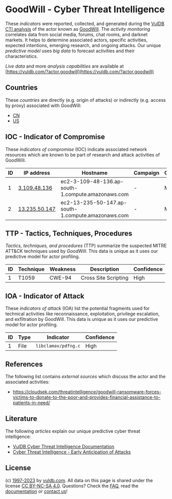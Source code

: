 # GoodWill - Cyber Threat Intelligence

These _indicators_ were reported, collected, and generated during the [VulDB CTI analysis](https://vuldb.com/?kb.cti) of the actor known as [GoodWill](https://vuldb.com/?actor.goodwill). The _activity monitoring_ correlates data from social media, forums, chat rooms, and darknet markets. It helps to determine associated actors, specific activities, expected intentions, emerging research, and ongoing attacks. Our unique _predictive model_ uses _big data_ to forecast activities and their characteristics.

_Live data_ and more _analysis capabilities_ are available at [https://vuldb.com/?actor.goodwill](https://vuldb.com/?actor.goodwill)

## Countries

These _countries_ are directly (e.g. origin of attacks) or indirectly (e.g. access by proxy) associated with GoodWill:

* [CN](https://vuldb.com/?country.cn)
* [US](https://vuldb.com/?country.us)

## IOC - Indicator of Compromise

These _indicators of compromise_ (IOC) indicate associated network resources which are known to be part of research and attack activities of GoodWill.

ID | IP address | Hostname | Campaign | Confidence
-- | ---------- | -------- | -------- | ----------
1 | [3.109.48.136](https://vuldb.com/?ip.3.109.48.136) | ec2-3-109-48-136.ap-south-1.compute.amazonaws.com | - | Medium
2 | [13.235.50.147](https://vuldb.com/?ip.13.235.50.147) | ec2-13-235-50-147.ap-south-1.compute.amazonaws.com | - | Medium

## TTP - Tactics, Techniques, Procedures

_Tactics, techniques, and procedures_ (TTP) summarize the suspected MITRE ATT&CK techniques used by _GoodWill_. This data is unique as it uses our predictive model for actor profiling.

ID | Technique | Weakness | Description | Confidence
-- | --------- | -------- | ----------- | ----------
1 | T1059 | CWE-94 | Cross Site Scripting | High

## IOA - Indicator of Attack

These _indicators of attack_ (IOA) list the potential fragments used for technical activities like reconnaissance, exploitation, privilege escalation, and exfiltration by GoodWill. This data is unique as it uses our predictive model for actor profiling.

ID | Type | Indicator | Confidence
-- | ---- | --------- | ----------
1 | File | `libclamav/pdfng.c` | High

## References

The following list contains _external sources_ which discuss the actor and the associated activities:

* https://cloudsek.com/threatintelligence/goodwill-ransomware-forces-victims-to-donate-to-the-poor-and-provides-financial-assistance-to-patients-in-need/

## Literature

The following _articles_ explain our unique predictive cyber threat intelligence:

* [VulDB Cyber Threat Intelligence Documentation](https://vuldb.com/?kb.cti)
* [Cyber Threat Intelligence - Early Anticipation of Attacks](https://www.scip.ch/en/?labs.20201022)

## License

(c) [1997-2023](https://vuldb.com/?kb.changelog) by [vuldb.com](https://vuldb.com/?kb.about). All data on this page is shared under the license [CC BY-NC-SA 4.0](https://creativecommons.org/licenses/by-nc-sa/4.0/). Questions? Check the [FAQ](https://vuldb.com/?kb.faq), read the [documentation](https://vuldb.com/?kb) or [contact us](https://vuldb.com/?contact)!
